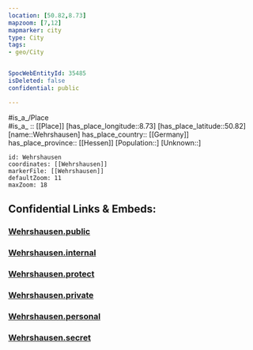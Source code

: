```yaml
---
location: [50.82,8.73] 
mapzoom: [7,12] 
mapmarker: city 
type: City
tags:
- geo/City


SpocWebEntityId: 35485
isDeleted: false
confidential: public

---
```

#is_a_/Place  
#is_a_ :: [[Place]] 
[has_place_longitude::8.73] 
[has_place_latitude::50.82] 
[name::Wehrshausen] 
has_place_country:: [[Germany]]  
has_place_province:: [[Hessen]] 
[Population::] 
[Unknown::] 


```leaflet
id: Wehrshausen
coordinates: [[Wehrshausen]] 
markerFile: [[Wehrshausen]] 
defaultZoom: 11 
maxZoom: 18
```


## Confidential Links & Embeds: 

### [Wehrshausen.public](/_public/\Earth\Continent\Europe\Europe~Central\Germany\Germany~West\Hessen\counties~Hessen\Marburg-Biedenkopf\cities~Marburg-Biedenkopf\Marburg\boroughs~MarburgWehrshausen.public.md) 

### [Wehrshausen.internal](/_internal/\Earth\Continent\Europe\Europe~Central\Germany\Germany~West\Hessen\counties~Hessen\Marburg-Biedenkopf\cities~Marburg-Biedenkopf\Marburg\boroughs~MarburgWehrshausen.internal.md) 

### [Wehrshausen.protect](/_protect/\Earth\Continent\Europe\Europe~Central\Germany\Germany~West\Hessen\counties~Hessen\Marburg-Biedenkopf\cities~Marburg-Biedenkopf\Marburg\boroughs~MarburgWehrshausen.protect.md) 

### [Wehrshausen.private](/_private/\Earth\Continent\Europe\Europe~Central\Germany\Germany~West\Hessen\counties~Hessen\Marburg-Biedenkopf\cities~Marburg-Biedenkopf\Marburg\boroughs~MarburgWehrshausen.private.md) 

### [Wehrshausen.personal](/_personal/\Earth\Continent\Europe\Europe~Central\Germany\Germany~West\Hessen\counties~Hessen\Marburg-Biedenkopf\cities~Marburg-Biedenkopf\Marburg\boroughs~MarburgWehrshausen.personal.md) 

### [Wehrshausen.secret](/_secret/\Earth\Continent\Europe\Europe~Central\Germany\Germany~West\Hessen\counties~Hessen\Marburg-Biedenkopf\cities~Marburg-Biedenkopf\Marburg\boroughs~MarburgWehrshausen.secret.md)

